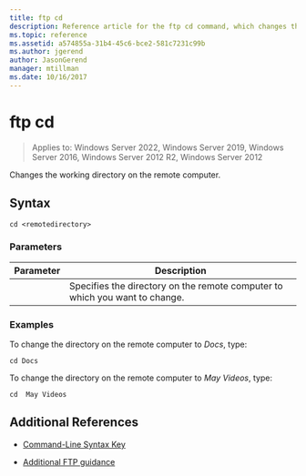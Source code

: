```yaml
---
title: ftp cd
description: Reference article for the ftp cd command, which changes the working directory on the remote computer.
ms.topic: reference
ms.assetid: a574855a-31b4-45c6-bce2-581c7231c99b
ms.author: jgerend
author: JasonGerend
manager: mtillman
ms.date: 10/16/2017
---
```


# ftp cd

>Applies to: Windows Server 2022, Windows Server 2019, Windows Server 2016, Windows Server 2012 R2, Windows Server 2012

Changes the working directory on the remote computer.

## Syntax

```
cd <remotedirectory>
```

### Parameters

| Parameter | Description |
| --------- | ----------- |
| <remotedirectory> | Specifies the directory on the remote computer to which you want to change. |

### Examples

To change the directory on the remote computer to *Docs*, type:

```
cd Docs
```

To change the directory on the remote computer to *May Videos*, type:

```
cd  May Videos
```

## Additional References

- [Command-Line Syntax Key](command-line-syntax-key.md)

- [Additional FTP guidance](/previous-versions/orphan-topics/ws.10/cc756013(v=ws.10))
